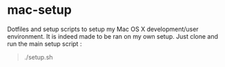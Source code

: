 # mac-setup
Dotfiles and setup scripts to setup my Mac OS X development/user environment.
It is indeed made to be ran on my own setup. Just clone and run the main setup script :

> ./setup.sh
